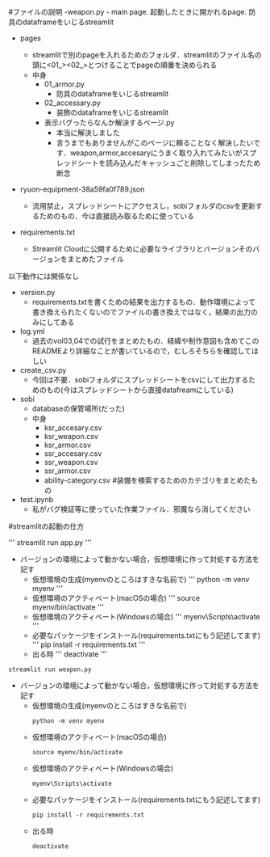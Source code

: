 #ファイルの説明
-weapon.py
    - main page. 起動したときに開かれるpage. 防具のdataframeをいじるstreamlit
- pages
    - streamlitで別のpageを入れるためのフォルダ．streamlitのファイル名の頭に<01_><02_>とつけることでpageの順番を決められる
    - 中身
        - 01_armor.py
            - 防具のdataframeをいじるstreamlit
        - 02_accessary.py
            - 装飾のdataframeをいじるstreamlit
        - 表示バグったらなんか解決するページ.py
            - 本当に解決しました
            - 言うまでもありませんがこのページに頼ることなく解決したいです．weapon,armor,accesaryにうまく取り入れてみたいがスプレッドシートを読み込んだキャッシュごと削除してしまったため断念
- ryuon-equipment-38a59fa0f789.json
    - 流用禁止，スプレッドシートにアクセスし，sobiフォルダのcsvを更新するためのもの．今は直接読み取るために使っている

- requirements.txt
    - Streamlit Cloudに公開するために必要なライブラリとバージョンそのバージョンをまとめたファイル
    
以下動作には関係なし
- version.py
    - requirements.txtを書くための結果を出力するもの．動作環境によって書き換えられたくないのでファイルの書き換えではなく，結果の出力のみにしてある
- log.yml
    - 過去のvol03,04での試行をまとめたもの．経緯や制作意図も含めてこのREADMEより詳細なことが書いているので，むしろそちらを確認してほしい
- create_csv.py
    - 今回は不要．sobiフォルダにスプレッドシートをcsvにして出力するためのもの(今はスプレッドシートから直接datafreamにしている)
- sobi 
    - databaseの保管場所(だった)
    - 中身
        - ksr_accesary.csv
        - ksr_weapon.csv
        - ksr_armor.csv
        - ssr_accesary.csv
        - ssr_weapon.csv
        - ssr_armor.csv
        - ability-category.csv #装備を検索するためのカテゴリをまとめたもの
- test.ipynb
    - 私がバグ検証等に使っていた作業ファイル．邪魔なら消してください

#streamlitの起動の仕方

'''
streamlit run app.py
'''

- バージョンの環境によって動かない場合，仮想環境に作って対処する方法を記す
    - 仮想環境の生成(myenvのところはすきな名前で)
      '''
      python -m venv myenv
      '''
    - 仮想環境のアクティベート(macOSの場合)
      '''
      source myenv/bin/activate
      '''
    - 仮想環境のアクティベート(Windowsの場合)
      '''
      myenv\Scripts\activate
      '''
    - 必要なパッケージをインストール(requirements.txtにもう記述してます)
      '''
      pip install -r requirements.txt
      '''
    - 出る時
      '''
      deactivate
      '''

```
streamlit run weapon.py
```

- バージョンの環境によって動かない場合，仮想環境に作って対処する方法を記す
    - 仮想環境の生成(myenvのところはすきな名前で)
      ```
      python -m venv myenv
      ```
    - 仮想環境のアクティベート(macOSの場合)
      ```
      source myenv/bin/activate
      ```
    - 仮想環境のアクティベート(Windowsの場合)
      ```
      myenv\Scripts\activate
      ```
    - 必要なパッケージをインストール(requirements.txtにもう記述してます)
      ```
      pip install -r requirements.txt
      ```
    - 出る時
      ```
      deactivate
      ```

                    
